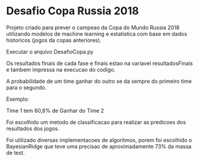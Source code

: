 # Desafio Copa Russia 2018

Projeto criado para prever o campeao da Copa do Mundo Russia 2018 utilizando modelos de machine learning e estatistica com base em dados historicos (jogos da copas anteriores).

Executar o arquivo DesafioCopa.py

Os resultados finais de cada fase e finais estao na variavel resultadosFinais e tambem impressa na execucao do codigo.

A probabilidade de um time ganhar do outro se da sempre do primeiro time para o segundo.

Exemplo:

Time 1 tem 60,8% de Ganhar do Time 2

Foi escolhido um metodo de classificacao para realizar as predicoes dos resultados dos jogos.

Foi utilizado diversas implementacoes de algoritmos, porem foi escolhido o BayesianRidge que teve uma precisao de aproximadamente 73% da massa de test.
